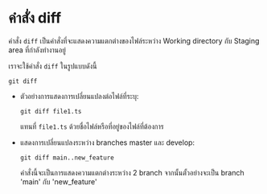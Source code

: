 # คำสั่ง diff
คำสั่ง `diff` เป็นคำสั่งที่จะแสดงความแตกต่างของไฟล์ระหว่าง Working directory กับ Staging area ที่กำลังทำงานอยู่

เราจะใช้คำสั่ง `diff` ในรูปแบบดังนี้
```
git diff
```

- ตัวอย่างการแสดงการเปลี่ยนแปลงต่อไฟล์ที่ระบุ:

    ```
    git diff file1.ts
    ```

    แทนที่ `file1.ts` ด้วยชื่อไฟล์หรือที่อยู่ของไฟล์ที่ต้องการ

- แสดงการเปลี่ยนแปลงระหว่าง branches master และ develop:

    ```
    git diff main..new_feature
    ```
    คำสั่งนี้จะเป็นการแสดงความแตกต่างระหว่าง 2 branch จากนั้นตั้วอย่างจะเป็น branch 'main' กับ 'new_feature'
